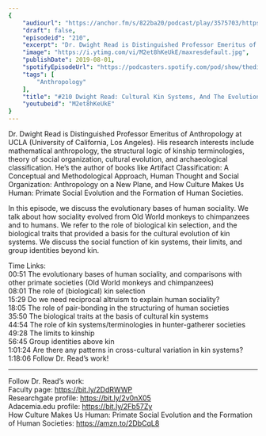 ```yaml
---
{
	"audiourl": "https://anchor.fm/s/822ba20/podcast/play/3575703/https%3A%2F%2Fd3ctxlq1ktw2nl.cloudfront.net%2Fstaging%2F2019-5-15%2F17013675-44100-2-bb15e13981574.m4a",
	"draft": false,
	"episodeid": "210",
	"excerpt": "Dr. Dwight Read is Distinguished Professor Emeritus of Anthropology at UCLA (University of California, Los Angeles). His research interests include mathematical anthropology, the structural logic of kinship terminologies, theory of social organization, cultural evolution, and archaeological classification. He’s the author of books like Artifact Classification: A Conceptual and Methodological Approach, Human Thought and Social Organization: Anthropology on a New Plane, and How Culture Makes Us Human: Primate Social Evolution and the Formation of Human Societies.",
	"image": "https://i.ytimg.com/vi/M2et8hKeUkE/maxresdefault.jpg",
	"publishDate": 2019-08-01,
	"spotifyEpisodeUrl": "https://podcasters.spotify.com/pod/show/thedissenter/episodes/210-Dwight-Read-Cultural-Kin-Systems--And-The-Evolution-of-Human-Sociality-e4bken",
	"tags": [
		"Anthropology"
	],
	"title": "#210 Dwight Read: Cultural Kin Systems, And The Evolution Of Human Sociality",
	"youtubeid": "M2et8hKeUkE"
}
---
```

Dr. Dwight Read is Distinguished Professor Emeritus of Anthropology at UCLA (University of California, Los Angeles). His research interests include mathematical anthropology, the structural logic of kinship terminologies, theory of social organization, cultural evolution, and archaeological classification. He’s the author of books like Artifact Classification: A Conceptual and Methodological Approach, Human Thought and Social Organization: Anthropology on a New Plane, and How Culture Makes Us Human: Primate Social Evolution and the Formation of Human Societies.

In this episode, we discuss the evolutionary bases of human sociality. We talk about how sociality evolved from Old World monkeys to chimpanzees and to humans. We refer to the role of biological kin selection, and the biological traits that provided a basis for the cultural evolution of kin systems. We discuss the social function of kin systems, their limits, and group identities beyond kin.

Time Links:  
<time>00:51</time> The evolutionary bases of human sociality, and comparisons with other primate societies (Old World monkeys and chimpanzees)  
<time>08:01</time> The role of (biological) kin selection  
<time>15:29</time> Do we need reciprocal altruism to explain human sociality?                                   
<time>18:05</time> The role of pair-bonding in the structuring of human societies  
<time>35:50</time> The biological traits at the basis of cultural kin systems  
<time>44:54</time> The role of kin systems/terminologies in hunter-gatherer societies  
<time>49:28</time> The limits to kinship  
<time>56:45</time> Group identities above kin  
<time>1:01:24</time> Are there any patterns in cross-cultural variation in kin systems?  
<time>1:18:06</time> Follow Dr. Read’s work!

---

Follow Dr. Read’s work:  
Faculty page: https://bit.ly/2DdRWWP  
Researchgate profile: https://bit.ly/2v0nX05  
Adacemia.edu profile: https://bit.ly/2Fb57Zy  
How Culture Makes Us Human: Primate Social Evolution and the Formation of Human Societies: https://amzn.to/2DbCqL8
